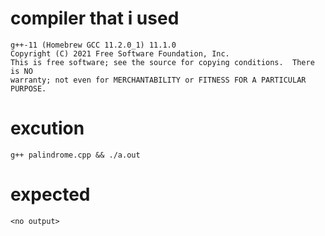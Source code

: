 # compiler that i used
```
g++-11 (Homebrew GCC 11.2.0_1) 11.1.0
Copyright (C) 2021 Free Software Foundation, Inc.
This is free software; see the source for copying conditions.  There is NO
warranty; not even for MERCHANTABILITY or FITNESS FOR A PARTICULAR PURPOSE.
```

# excution
```
g++ palindrome.cpp && ./a.out
```

# expected
```
<no output>
```